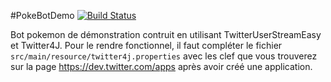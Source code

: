 #PokeBotDemo
[![Build Status](https://travis-ci.org/IutInfoAix/PokeBotDemo.png?branch=master)](https://travis-ci.org/IutInfoAix/PokeBotDemo/)

Bot pokemon de démonstration contruit en utilisant TwitterUserStreamEasy et Twitter4J. Pour le rendre fonctionnel,
il faut compléter le fichier `src/main/resource/twitter4j.properties` avec les clef que vous trouverez sur la page
https://dev.twitter.com/apps après avoir créé une application.
